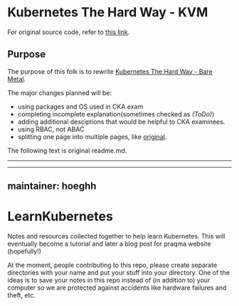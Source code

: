 # Kubernetes The Hard Way - KVM

For original source code, refer to [this link](https://github.com/Praqma/LearnKubernetes/commit/9c90b617e92a965fdfc4f6baec7a4aa961c74ae8).




## Purpose

The purpose of this folk is to rewrite [Kubernetes The Hard Way - Bare Metal](https://github.com/Praqma/LearnKubernetes/blob/9c90b617e92a965fdfc4f6baec7a4aa961c74ae8/kamran/Kubernetes-The-Hard-Way-on-BareMetal.md).

The major changes planned will be:

* using packages and OS used in CKA exam
* completing incomplete explanation(sometimes checked as *(ToDo)*)
* adding additional desciptions that would be helpful to CKA examinees.
* using RBAC, not ABAC
* splitting one page into multiple pages, like [original](https://github.com/kelseyhightower/kubernetes-the-hard-way).


The following text is original readme.md.


************************


---
maintainer: hoeghh
---

# LearnKubernetes

Notes and resources collected together to help learn Kubernetes. This will eventually become a tutorial and later a blog post for praqma website (hopefully!)

At the moment, people contributing to this repo, please create separate directories with your name and put your stuff into your directory. One of the ideas is to save your notes in this repo instead of (in addition to) your computer so we are protected against accidents like hardware failures and theft, etc.
